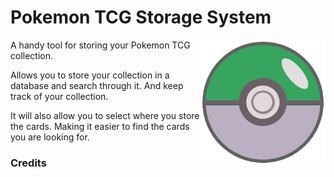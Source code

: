 # Pokemon TCG Storage System
<img src="assets/icon.png" align="right" style="width:200px">
<p></p>A handy tool for storing your Pokemon TCG collection.

Allows you to store your collection in a database and search through it. And keep track of your collection. 

It will also allow you to select where you store the cards. Making it easier to find the cards you are looking for.</p>

### Credits
